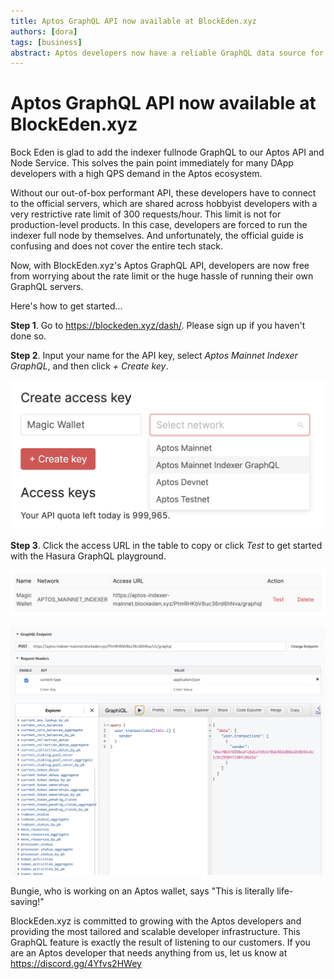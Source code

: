```yaml
---
title: Aptos GraphQL API now available at BlockEden.xyz
authors: [dora]
tags: [business]
abstract: Aptos developers now have a reliable GraphQL data source for their wallet, NFT marketplace, DeFi swap, and other DApps.
---
```


# Aptos GraphQL API now available at BlockEden.xyz

Bock Eden is glad to add the indexer fullnode GraphQL to our Aptos API and Node Service. This solves the pain point immediately for many DApp developers with a high QPS demand in the Aptos ecosystem.

Without our out-of-box performant API, these developers have to connect to the official servers, which are shared across hobbyist developers with a very restrictive rate limit of 300 requests/hour. This limit is not for production-level products. In this case, developers are forced to run the indexer full node by themselves. And unfortunately, the official guide is confusing and does not cover the entire tech stack.

Now, with BlockEden.xyz's Aptos GraphQL API, developers are now free from worrying about the rate limit or the huge hassle of running their own GraphQL servers.

Here's how to get started...

**Step 1**. Go to https://blockeden.xyz/dash/. Please sign up if you haven't done so.

**Step 2**. Input your name for the API key, select *Aptos Mainnet Indexer GraphQL*, and then click *+ Create key*.

![Get Aptos GraphQL Step 1](./aptos-graphql-step-1.png)

**Step 3**. Click the access URL in the table to copy or click *Test* to get started with the Hasura GraphQL playground.

![Get Aptos GraphQL Step 2](./aptos-graphql-step-2.png)

![Get Aptos GraphQL Step 3](./aptos-graphql-step-3.png)

Bungie, who is working on an Aptos wallet, says "This is literally life-saving!"

BlockEden.xyz is committed to growing with the Aptos developers and providing the most tailored and scalable developer infrastructure. This GraphQL feature is exactly the result of listening to our customers. If you are an Aptos developer that needs anything from us, let us know at https://discord.gg/4Yfvs2HWey
